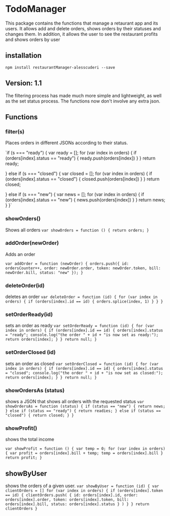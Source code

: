 # TodoManager
This package contains the functions that manage a retaurant app and its users.
It allows add and delete orders, shows orders by their statuses and changes them.
In addition, it allows the user to see the restaurant profits and shows orders by user
## installation
`npm install restaurantManager-alesscuderi --save`

## Version: 1.1
The filtering process has made much more simple and lightweight, as well as the set status process. The functions now don't involve any extra json.

## Functions

### filter(s)
Places orders in different JSONs according to their status.

`if (s === "ready") {
  var ready = [];
  for (var index in orders) {
    if (orders[index].status == "ready") {
      ready.push(orders[index])
    }
  } return ready;

} else if (s === "closed") {
  var closed = [];
  for (var index in orders) {
    if (orders[index].status == "closed") {
      closed.push(orders[index])
    }
  } return closed;

} else if (s === "new") {
  var news = [];
  for (var index in orders) {
    if (orders[index].status == "new") {
      news.push(orders[index])
    }
  } return news;
}
}`


### showOrders()
Shows all orders
`var showOrders = function () {
  return orders;
}`

### addOrder(newOrder)
Adds an order

`var addOrder = function (newOrder) {
  orders.push({
    id: ordersCounter++,
    order: newOrder.order,
    token: newOrder.token,
    bill: newOrder.bill,
    status: "new"
  });
}`

### deleteOrder(id)
deletes an order
`var deleteOrder = function (id) {
  for (var index in orders) {
    if (orders[index].id == id) {
      orders.splice(index, 1)
    }
  }
}`

### setOrderReady(id)
sets an order as ready
`var setOrderReady = function (id) {
  for (var index in orders) {
    if (orders[index].id == id) {
      orders[index].status = "ready";
      console.log("the order " + id + "is now set as ready:");
      return orders[index];
      }
    } return null;
  }`

### setOrderClosed (id)
sets an order as closed
`var setOrderClosed = function (id) {
  for (var index in orders) {
    if (orders[index].id == id) {
      orders[index].status = "closed";
      console.log("the order " + id + "is now set as closed:");
      return orders[index];
    }
  } return null;
}`

### showOrdersAs (status)
shows a JSON that shows all orders with the requested status
`var showOrdersAs = function (status) {
    if (status == "new") {
        return news;
    } else if (status == "ready") {
        return readies;
    } else if (status == "closed") {
      return closed;
    }
  }`

### showProfit()
shows the total income

`var showProfit = function () {
  var temp = 0;
  for (var index in orders) {
    var profit = orders[index].bill + temp;
    temp = orders[index].bill
  }
  return profit;
}`

## showByUser
shows the orders of a given user.
`var showByUser = function (id) {
  var clientOrders = []
  for (var index in orders) {
    if (orders[index].token == id) {
      clientOrders.push(
        {
          id: orders[index].id,
          order: orders[index].order,
          token: orders[index].token,
          bill: orders[index].bill,
          status: orders[index].status
        }
      )
    }
  }
  return clientOrders
}`
